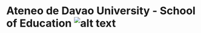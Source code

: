 # Ateneo de Davao University - School of Education ![alt text](https://4.bp.blogspot.com/-K9Mr9A7GrOs/TXjfBvqroFI/AAAAAAAAAEU/vQTO0yCqPiU/s890/Untitleddfhj.png)
